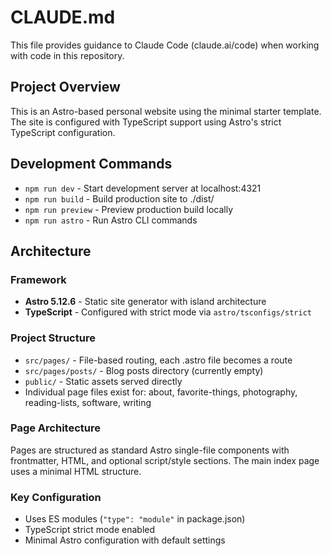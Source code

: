 # CLAUDE.md

This file provides guidance to Claude Code (claude.ai/code) when working with code in this repository.

## Project Overview

This is an Astro-based personal website using the minimal starter template. The site is configured with TypeScript support using Astro's strict TypeScript configuration.

## Development Commands

- `npm run dev` - Start development server at localhost:4321
- `npm run build` - Build production site to ./dist/
- `npm run preview` - Preview production build locally
- `npm run astro` - Run Astro CLI commands

## Architecture

### Framework
- **Astro 5.12.6** - Static site generator with island architecture
- **TypeScript** - Configured with strict mode via `astro/tsconfigs/strict`

### Project Structure
- `src/pages/` - File-based routing, each .astro file becomes a route
- `src/pages/posts/` - Blog posts directory (currently empty)
- `public/` - Static assets served directly
- Individual page files exist for: about, favorite-things, photography, reading-lists, software, writing

### Page Architecture
Pages are structured as standard Astro single-file components with frontmatter, HTML, and optional script/style sections. The main index page uses a minimal HTML structure.

### Key Configuration
- Uses ES modules (`"type": "module"` in package.json)
- TypeScript strict mode enabled
- Minimal Astro configuration with default settings
